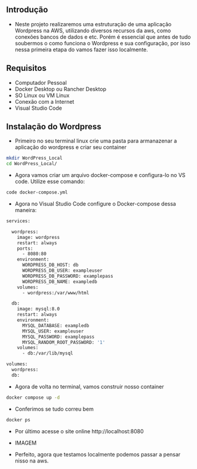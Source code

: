 ## Introdução
- Neste projeto realizaremos uma estruturação de uma aplicação Wordpress na AWS, utilizando diversos recursos da aws, como conexões bancos de dados e etc. Porém é essencial que antes de tudo soubermos o como funciona o Wordpress e sua configuração, por isso nessa primeira etapa do vamos fazer isso localmente.

## Requisitos
- Computador Pessoal
- Docker Desktop ou Rancher Desktop
- SO Linux ou VM Linux
- Conexão com a Internet
- Visual Studio Code

## Instalação do Wordpress
- Primeiro no seu terminal linux crie uma pasta para armanazenar a aplicação do wordpress e criar seu container
```bash
mkdir WordPress_Local
cd WordPress_Local/
```
- Agora vamos criar um arquivo docker-compose e configura-lo no VS code. Utilize esse comando:
```bash
code docker-compose.yml
```
- Agora no Visual Studio Code configure o Docker-compose dessa maneira:
```bash
services:

  wordpress:
    image: wordpress
    restart: always
    ports:
      - 8080:80
    environment:
      WORDPRESS_DB_HOST: db
      WORDPRESS_DB_USER: exampleuser
      WORDPRESS_DB_PASSWORD: examplepass
      WORDPRESS_DB_NAME: exampledb
    volumes:
      - wordpress:/var/www/html

  db:
    image: mysql:8.0
    restart: always
    environment:
      MYSQL_DATABASE: exampledb
      MYSQL_USER: exampleuser
      MYSQL_PASSWORD: examplepass
      MYSQL_RANDOM_ROOT_PASSWORD: '1'
    volumes:
      - db:/var/lib/mysql

volumes:
  wordpress:
  db:
```
- Agora de volta no terminal, vamos construir nosso container
```bash
docker compose up -d
```
- Conferimos se tudo correu bem
```bash
docker ps
```
- Por último acesse o site online http://localhost:8080

- IMAGEM

- Perfeito, agora que testamos localmente podemos passar a pensar nisso na aws.
